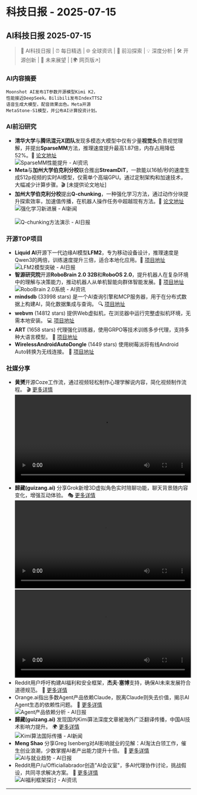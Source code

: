 # 科技日报 - 2025-07-15

## AI科技日报 2025-07-15
> 🤖 AI科技日报 | ⏰ 每日精选 | 🌐 全球资讯 | 🔬 前沿探索 | 💡 深度分析 | 🛠️ 开源创新 | 🚀 未来展望 | [🌍 网页版↗️]
### **AI内容摘要**
```
Moonshot AI发布1T参数开源模型Kimi K2，
性能接近DeepSeek。Bilibili发布IndexTTS2
语音生成大模型，配音效果出色。Meta开源
MetaStone-S1模型，并公布AI计算投资计划。
```
### AI前沿研究
*   **清华大学**与**腾讯混元X团队**发现多模态大模型中仅有少量**视觉头**负责视觉理解，并提出**SparseMM**方法，推理速度提升最高1.87倍，内存占用降低52%。🚀 [论文地址](https://arxiv.org/abs/2506.05344)
    <br/>![SparseMM性能提升 - AI资讯](https://cdn.jsdmirror.com/gh/justlovemaki/imagehub@main/images/2025/07/news_01k04w6feme48afyj9k23759vr.avif)<br/>
*   **Meta**与**加州大学伯克利分校**联合推出**StreamDiT**，一款能以16帧/秒的速度生成512p视频的实时AI模型，仅需单个高端GPU。通过定制架构和加速技术，大幅减少计算步骤。🎬 [未提供论文地址]
*   **加州大学伯克利分校**提出**Q-chunking**，一种强化学习方法，通过动作分块提升探索效率，加速值传播，在机器人操作任务中超越现有方法。🤖 [论文地址](https://www.alphaxiv.org/overview/2507.07969v1)
    <br/>![强化学习新进展 - AI新闻](https://cdn.jsdmirror.com/gh/justlovemaki/imagehub@main/images/2025/07/news_01k04w6h4see181wfknsdrzszv.avif)<br/>
    <br/>![Q-chunking方法演示 - AI日报](https://cdn.jsdmirror.com/gh/justlovemaki/imagehub@main/images/2025/07/news_01k04w6kppfgmb5ryyme34wa71.avif)<br/>
### 开源TOP项目
*   **Liquid AI**开源下一代边缘AI模型**LFM2**，专为移动设备设计，推理速度是Qwen3的两倍，训练速度提升三倍，适合本地化应用。📱 [项目地址](https://huggingface.co/collections/LiquidAI/lfm2-686d721927015b2ad73eaa38)
    <br/>![LFM2模型突破 - AI日报](https://cdn.jsdmirror.com/gh/justlovemaki/imagehub@main/images/2025/07/news_01k04w6st3eqs9wgev366wjfp0.avif)<br/>
*   **智源研究院**开源**RoboBrain 2.0 32B**和**RoboOS 2.0**，提升机器人在复杂环境中的理解与决策能力，推动机器人从单机智能向群体智能发展。🧠 [项目地址](https://github.com/FlagOpen/RoboBrain2.0)
    <br/>![RoboBrain 2.0系统 - AI资讯](https://cdn.jsdmirror.com/gh/justlovemaki/imagehub@main/images/2025/07/news_01k04w6wf0fwpsr20m883qcn3v.avif)<br/>
*   **mindsdb** (33998 stars) 是一个AI查询引擎和MCP服务器，用于在分布式数据上构建AI，简化数据集成与查询。 🔍 [项目地址](https://github.com/mindsdb/mindsdb)
*   **webvm** (14812 stars) 提供Web虚拟机，在浏览器中运行完整虚拟机环境，无需本地安装。 💻 [项目地址](https://github.com/leaningtech/webvm)
*   **ART** (1658 stars) 代理强化训练器，使用GRPO等技术训练多步代理，支持多种大语言模型。 🤖 [项目地址](https://github.com/OpenPipe/ART)
*   **WirelessAndroidAutoDongle** (1449 stars) 使用树莓派将有线Android Auto转换为无线连接。 🚗 [项目地址](https://github.com/nisargjhaveri/WirelessAndroidAutoDongle)
### 社媒分享
*   **黄赟**开源Coze工作流，通过视频轻松制作心理学解说内容，简化视频制作流程。 🎬 [更多详情](https://x.com/huangyun_122/status/1944755763098087666)
    <video src="https://cdn.jsdmirror.com/gh/justlovemaki/imagehub@main/images/2025/07/news_01k04w72xkevetqk84dk60czkj.mp4" controls="controls" width="100%"></video>
*   **歸藏(guizang.ai)** 分享Grok新增3D虚拟角色实时陪聊功能，聊天背景随内容变化，增强互动体验。 🎭 [更多详情](https://x.com/op7418/status/1944731741484355737)
    <video src="https://cdn.jsdmirror.com/gh/justlovemaki/imagehub@main/images/2025/07/news_01k04w7czxekvbfz3syxhzkz9n.mp4" controls="controls" width="100%"></video>
    <video src="https://cdn.jsdmirror.com/gh/justlovemaki/imagehub@main/images/2025/07/news_01k04w7khgfdcs78jnnympgk7d.mp4" controls="controls" width="100%"></video>
*   Reddit用户呼吁构建AI福利和安全框架，**杰夫·塞博**支持，确保AI未来发展符合道德规范。 🤔 [更多详情](https://www.reddit.com/r/artificial/comments/1lzilaf/ai_welfare_and_moral_status_jeff_sebo_argues_that/)
*   Orange.ai指出多数Agent产品依赖Claude，脱离Claude则失去价值，揭示AI Agent生态的依赖性问题。 🧐 [更多详情](https://x.com/oran_ge/status/1944621274535211120)
    <br/>![Agent产品依赖分析 - AI日报](https://cdn.jsdmirror.com/gh/justlovemaki/imagehub@main/images/2025/07/news_01k04w7zs4fsgt5wbe1wtbws9n.avif)<br/>
*   **歸藏(guizang.ai)** 发现国内Kimi算法深度文章被海外广泛翻译传播，中国AI技术影响力提升。 🌍 [更多详情](https://x.com/op7418/status/1944585254951686229)
    <br/>![Kimi算法国际传播 - AI新闻](https://cdn.jsdmirror.com/gh/justlovemaki/imagehub@main/images/2025/07/news_01k04w83hbe3prskmffe1df220.avif)<br/>
*   **Meng Shao** 分享Greg Isenberg对AI影响就业的见解：AI淘汰白领工作，催生创业浪潮，少数掌握AI者产出能力提升十倍。 💼 [更多详情](https://x.com/shao__meng/status/1944553973647847511)
    <br/>![AI与就业趋势 - AI日报](https://cdn.jsdmirror.com/gh/justlovemaki/imagehub@main/images/2025/07/news_01k04w87jrf55aeqh032b906hb.avif)<br/>
*   Reddit用户/u/Officiallabrador创造"AI会议室"，多AI代理协作讨论，挑战假设，共同寻求解决方案。 🎉 [更多详情](https://www.reddit.com/r/artificial/comments/1lz3obz/i_was_tired_of_getting_onesided_ai_answers_so_i/)
    <br/>![AI福利框架探讨 - AI资讯](https://cdn.jsdmirror.com/gh/justlovemaki/imagehub@main/images/2025/07/news_01k04w8983ff3ba0b61m3kqypz.avif)<br/>
---